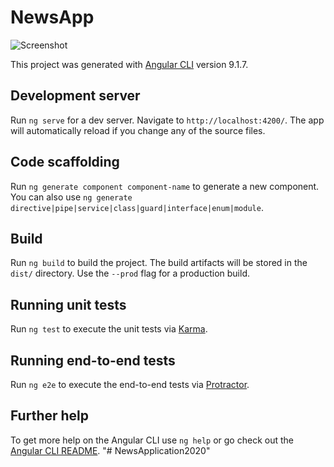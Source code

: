 # NewsApp

![Screenshot](https://lh3.googleusercontent.com/8sgwhAxT0-JzJnQn9SHIuWxA99NKNBnf6kfR2gJaYhZQvXYTWgSola9Waq1CkgjEBjB_4VnAW1lVypea2sSimD533o_Rv-lgTztGBwtwJC8Oo1SSzlHiaCQMKeEGdk3CpqeJNmD6Q00LkQI12S-9_oPqiKE5RRcdoM01ZcUDtgar5oYk9hlwEuG946PVWfEYDNItErkKPGDhunQjcdRX6lSRYTUZlUiQZGz8jhOi96yEXywVqFQTfNjiCJDmGcBtzvb16EdhNDtetOpZmOkLsuJHhxmN6GS4-ZHwHzyXUOx475wwUBZ5DDTZtixnGcqRcQWR06dGSyEque-3jqPp9GiMOLMXW5UOZ1sHjwN8zoUvQs4Szg1rs4L9xxLQi4duFE9LknrZlnApWbo5yFjqNMe3xAepDs5aI3vRYY3Fn-ky8ECV9lHBL3XM4e3b3vAiyp1oooq9dDDdPf0jLUd6nafydH_6IdhyrNnH1QQs5vX32zPZBOYMK0jFZebVF1kZ3zy3Whr9DGAl6qI5ELcSLDCmnPmB32VmasXvwtW-HNP3G5geMbl_Y2MXHIJ5FdZqs7ukaD9rJCNhbn53C6KEPjeWYDSCEWnz8jVDascK-diqtscsWdAUntc_k_FGwrtC1QgaHJ2AEwen5M_SIsKC_jDQN5O4oR9tTArYA6_ZQuwcXPXk6zAAJ6tqhOIj=w309-h635-no?authuser=0)

This project was generated with [Angular CLI](https://github.com/angular/angular-cli) version 9.1.7.

## Development server

Run `ng serve` for a dev server. Navigate to `http://localhost:4200/`. The app will automatically reload if you change any of the source files.

## Code scaffolding

Run `ng generate component component-name` to generate a new component. You can also use `ng generate directive|pipe|service|class|guard|interface|enum|module`.

## Build

Run `ng build` to build the project. The build artifacts will be stored in the `dist/` directory. Use the `--prod` flag for a production build.

## Running unit tests

Run `ng test` to execute the unit tests via [Karma](https://karma-runner.github.io).

## Running end-to-end tests

Run `ng e2e` to execute the end-to-end tests via [Protractor](http://www.protractortest.org/).

## Further help

To get more help on the Angular CLI use `ng help` or go check out the [Angular CLI README](https://github.com/angular/angular-cli/blob/master/README.md).
"# NewsApplication2020" 
